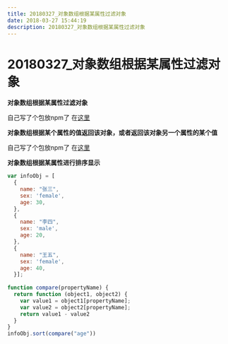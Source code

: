 ```yaml
---
title: 20180327_对象数组根据某属性过滤对象
date: 2018-03-27 15:44:19  
description: 20180327_对象数组根据某属性过滤对象
---
```

# 20180327_对象数组根据某属性过滤对象
**对象数组根据某属性过滤对象**

自己写了个包放npm了 在[这里](https://www.npmjs.com/package/remove-duplicate-object-by-attr)

**对象数组根据某个属性的值返回该对象，或者返回该对象另一个属性的某个值**

自己写了个包放npm了 在[这里](https://www.npmjs.com/package/get-attr-by-another-attr)

**对象数组根据某属性进行排序显示**

```js
var infoObj = [
  {
    name: "张三",
    sex: 'female',
    age: 30,
  },
  {
    name: "李四",
    sex: 'male',
    age: 20,
  },
  {
    name: "王五",
    sex: 'female',
    age: 40,
  }];
 
function compare(propertyName) {
  return function (object1, object2) {
    var value1 = object1[propertyName];
    var value2 = object2[propertyName];
    return value1 - value2
  }
}
infoObj.sort(compare("age"))
```